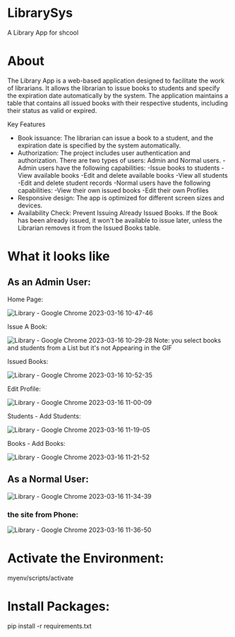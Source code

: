 # LibrarySys
A Library App for shcool

# About
The Library App is a web-based application designed to facilitate the work of librarians. It allows the librarian to issue books to students and specify the expiration date automatically by the system. The application maintains a table that contains all issued books with their respective students, including their status as valid or expired.

Key Features
- Book issuance: The librarian can issue a book to a student, and the expiration date is specified by the system automatically.
- Authorization: The project includes user authentication and authorization. There are two types of users: Admin and Normal users.
  -Admin users have the following capabilities:
    -Issue books to students
    -View available books
    -Edit and delete available books
    -View all students
  -Edit and delete student records
  -Normal users have the following capabilities:
    -View their own issued books
    -Edit their own Profiles
- Responsive design: The app is optimized for different screen sizes and devices.
- Availability Check: Prevent Issuing Already Issued Books. If the Book has been already issued, it won't be available to issue later, unless the Librarian removes it from the Issued Books table.

# What it looks like
## As an Admin User:
Home Page:

![Library - Google Chrome 2023-03-16 10-47-46](https://user-images.githubusercontent.com/89397795/225563914-6d1d3c49-61d5-4bd8-90d2-cdd210d163a3.gif)

Issue A Book:

![Library - Google Chrome 2023-03-16 10-29-28](https://user-images.githubusercontent.com/89397795/225559729-8fb91c3a-da10-4c56-93c2-9819c1cc0107.gif)
Note: you select books and students from a List but it's not Appearing in the GIF

Issued Books:

![Library - Google Chrome 2023-03-16 10-52-35](https://user-images.githubusercontent.com/89397795/225564825-0e4fd92b-f5af-479d-bd38-59ce424610bd.gif)
 
Edit Profile:

![Library - Google Chrome 2023-03-16 11-00-09](https://user-images.githubusercontent.com/89397795/225568146-df2d58d9-ef17-44c9-8c9c-5bd4ec515c51.gif)

Students - Add Students:

![Library - Google Chrome 2023-03-16 11-19-05](https://user-images.githubusercontent.com/89397795/225573658-00fe4bcd-9f3a-450f-aa3a-cf744d4a0113.gif)

Books - Add Books:

![Library - Google Chrome 2023-03-16 11-21-52](https://user-images.githubusercontent.com/89397795/225574619-86ec3ce9-2df8-4d0a-acd3-1c9250c67aa1.gif)

## As a Normal User:

![Library - Google Chrome 2023-03-16 11-34-39](https://user-images.githubusercontent.com/89397795/225575815-492ccf0a-f88a-4a58-8053-ee551dfde630.gif)

### the site from Phone:

![Library - Google Chrome 2023-03-16 11-36-50](https://user-images.githubusercontent.com/89397795/225576276-837d1816-b5ed-464a-93e8-9bf4fb7502b5.gif)

# Activate the Environment:
myenv/scripts/activate

# Install Packages:
pip install -r requirements.txt
